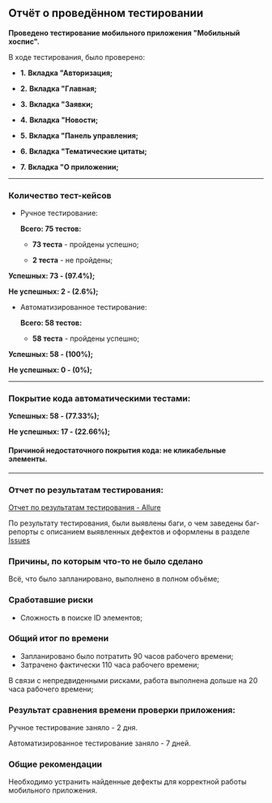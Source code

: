 ## **Отчёт о проведённом тестировании**

**Проведено тестирование мобильного приложения "Мобильный хоспис".**

В ходе тестирования, было проверено:

  - **1.** **Вкладка "Авторизация;**

  - **2.** **Вкладка "Главная;**

  - **3.** **Вкладка "Заявки;**

  - **4.** **Вкладка "Новости;**

  - **5.** **Вкладка "Панель управления;**

  - **6.** **Вкладка "Тематические цитаты;**

  - **7.** **Вкладка "О приложении;**

____________________________________________________
### **Количество тест-кейсов**
- Ручное тестирование:

   **Всего: 75 тестов:**

   - **73 теста** - пройдены успешно;
    
   - **2 теста** - не пройдены;

**Успешных: 73 - (97.4%);**

**Не успешных: 2 - (2.6%);**

- Автоматизированное тестирование:

   **Всего: 58 тестов:**

   - **58 теста** - пройдены успешно;
    
**Успешных: 58 - (100%);**

**Не успешных: 0 - (0%);**
____________________________________________________

### **Покрытие кода автоматическими тестами:**

**Успешных: 58 - (77.33%);**

**Не успешных: 17 - (22.66%);**

#### **Причиной недостаточного покрытия кода:** не кликабельные элементы.
____________________________________________________

### **Отчет по результатам тестирования:**

[Отчет по результатам тестирования - Allure]()

По результату тестирования, были выявлены баги, о чем заведены баг-репорты 
с описанием выявленных дефектов и оформлены в разделе [Issues]()

### **Причины, по которым что-то не было сделано**

Всё, что было запланировано, выполнено в полном объёме;

### **Сработавшие риски**

   - Сложность в поиске ID элементов;

### **Общий итог по времени**

   - Запланировано было потратить 90 часов рабочего времени;
   - Затрачено фактически 110 часа рабочего времени;

В связи с непредвиденными рисками, работа выполнена дольше на 20 часа рабочего времени;

### **Результат сравнения времени проверки приложения:**

Ручное тестирование заняло - 2 дня.

Автоматизированное тестирование заняло - 7 дней.

### **Общие рекомендации**

Необходимо устранить найденные дефекты для корректной работы мобильного приложения.
